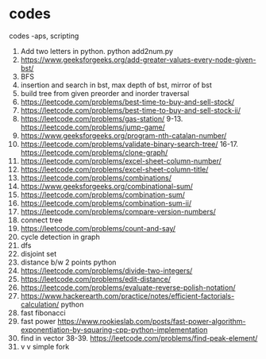 # codes
codes -aps, scripting
1. Add two letters in python. python add2num.py
2. https://www.geeksforgeeks.org/add-greater-values-every-node-given-bst/
3. BFS
4. insertion and search in bst, max depth of bst, mirror of bst
5. build tree from given preorder and inorder traversal
6. https://leetcode.com/problems/best-time-to-buy-and-sell-stock/
7. https://leetcode.com/problems/best-time-to-buy-and-sell-stock-ii/
8. https://leetcode.com/problems/gas-station/
9-13. https://leetcode.com/problems/jump-game/
14. https://www.geeksforgeeks.org/program-nth-catalan-number/
15. https://leetcode.com/problems/validate-binary-search-tree/
16-17. https://leetcode.com/problems/clone-graph/
18. https://leetcode.com/problems/excel-sheet-column-number/  
19. https://leetcode.com/problems/excel-sheet-column-title/
20. https://leetcode.com/problems/combinations/
21. https://www.geeksforgeeks.org/combinational-sum/
22. https://leetcode.com/problems/combination-sum/ 
23. https://leetcode.com/problems/combination-sum-ii/
24. https://leetcode.com/problems/compare-version-numbers/
25. connect tree
26. https://leetcode.com/problems/count-and-say/
27. cycle detection in graph
28. dfs 
29. disjoint set 
30. distance b/w 2 points python
31. https://leetcode.com/problems/divide-two-integers/
32. https://leetcode.com/problems/edit-distance/
33. https://leetcode.com/problems/evaluate-reverse-polish-notation/
34. https://www.hackerearth.com/practice/notes/efficient-factorials-calculation/ python
35. fast fibonacci
36. fast power https://www.rookieslab.com/posts/fast-power-algorithm-exponentiation-by-squaring-cpp-python-implementation
37. find in vector
38-39. https://leetcode.com/problems/find-peak-element/
40. v v simple fork 